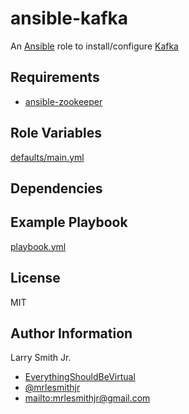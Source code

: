 # ansible-kafka

An [Ansible](https://www.ansible.com) role to install/configure [Kafka](https://kafka.apache.org/)

## Requirements

-   [ansible-zookeeper](https://github.com/mrlesmithjr/ansible-zookeeper)

## Role Variables

[defaults/main.yml](defaults/main.yml)

## Dependencies

## Example Playbook

[playbook.yml](./playbook.yml)

## License

MIT

## Author Information

Larry Smith Jr.

-   [EverythingShouldBeVirtual](http://everythingshouldbevirtual.com)
-   [@mrlesmithjr](https://www.twitter.com/mrlesmithjr)
-   <mailto:mrlesmithjr@gmail.com>
